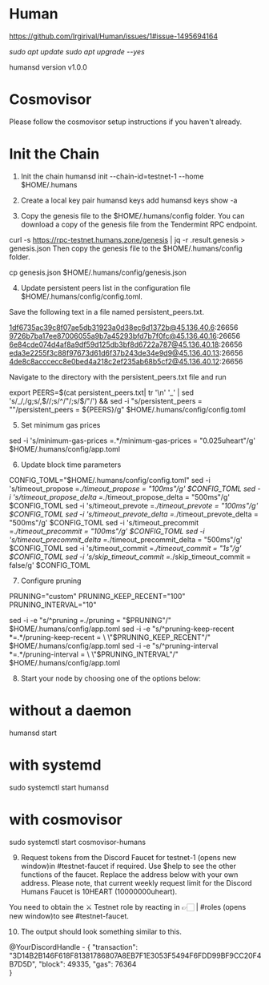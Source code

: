 # Human

https://github.com/Irgirival/Human/issues/1#issue-1495694164

*sudo apt update
sudo apt upgrade --yes*

humansd version
v1.0.0


# Cosmovisor

Please follow the cosmovisor setup instructions if you haven't already.

# Init the Chain

1. Init the chain
humansd init <moniker-name> --chain-id=testnet-1 --home $HOME/.humans

2. Create a local key pair
humansd keys add <key-name>
humansd keys show <key-name> -a

3. Copy the genesis file to the $HOME/.humans/config folder.
   You can download a copy of the genesis file from the Tendermint RPC endpoint.
   
 curl -s https://rpc-testnet.humans.zone/genesis | jq -r .result.genesis > genesis.json
Then copy the genesis file to the $HOME/.humans/config folder.

cp genesis.json $HOME/.humans/config/genesis.json

4. Update persistent peers list in the configuration file 
$HOME/.humans/config/config.toml.

Save the following text in a file named persistent_peers.txt.

1df6735ac39c8f07ae5db31923a0d38ec6d1372b@45.136.40.6:26656
9726b7ba17ee87006055a9b7a45293bfd7b7f0fc@45.136.40.16:26656
6e84cde074d4af8a9df59d125db3bf8d6722a787@45.136.40.18:26656
eda3e2255f3c88f97673d61d6f37b243de34e9d9@45.136.40.13:26656
4de8c8acccecc8e0bed4a218c2ef235ab68b5cf2@45.136.40.12:26656

Navigate to the directory with the persistent_peers.txt file and run

export PEERS=$(cat persistent_peers.txt| tr '\n' '_' | sed 's/_/,/g;s/,$//;s/^/"/;s/$/"/') && sed -i "s/persistent_peers = \"\"/persistent_peers = ${PEERS}/g" $HOME/.humans/config/config.toml

5. Set minimum gas prices

sed -i 's/minimum-gas-prices =.*/minimum-gas-prices = "0.025uheart"/g' $HOME/.humans/config/app.toml

6. Update block time parameters

CONFIG_TOML="$HOME/.humans/config/config.toml"
 sed -i 's/timeout_propose =.*/timeout_propose = "100ms"/g' $CONFIG_TOML
 sed -i 's/timeout_propose_delta =.*/timeout_propose_delta = "500ms"/g' $CONFIG_TOML
 sed -i 's/timeout_prevote =.*/timeout_prevote = "100ms"/g' $CONFIG_TOML
 sed -i 's/timeout_prevote_delta =.*/timeout_prevote_delta = "500ms"/g' $CONFIG_TOML
 sed -i 's/timeout_precommit =.*/timeout_precommit = "100ms"/g' $CONFIG_TOML
 sed -i 's/timeout_precommit_delta =.*/timeout_precommit_delta = "500ms"/g' $CONFIG_TOML
 sed -i 's/timeout_commit =.*/timeout_commit = "1s"/g' $CONFIG_TOML
 sed -i 's/skip_timeout_commit =.*/skip_timeout_commit = false/g' $CONFIG_TOML

7. Configure pruning

PRUNING="custom"
PRUNING_KEEP_RECENT="100"
PRUNING_INTERVAL="10"

sed -i -e "s/^pruning *=.*/pruning = \"$PRUNING\"/" $HOME/.humans/config/app.toml
sed -i -e "s/^pruning-keep-recent *=.*/pruning-keep-recent = \
\"$PRUNING_KEEP_RECENT\"/" $HOME/.humans/config/app.toml
sed -i -e "s/^pruning-interval *=.*/pruning-interval = \
\"$PRUNING_INTERVAL\"/" $HOME/.humans/config/app.toml

8. Start your node by choosing one of the options below:

# without a daemon
humansd start

# with systemd
sudo systemctl start humansd

# with cosmovisor
sudo systemctl start cosmovisor-humans

9. Request tokens from the Discord Faucet for testnet-1 (opens new window)in #testnet-faucet if required. Use $help to see the other functions of the faucet. Replace the address below with your own address. Please note, that current weekly request limit for the Discord Humans Faucet is 10HEART (10000000uheart).
 
  You need to obtain the ⚔️ Testnet role by reacting in 👉🏻 | #roles (opens new window)to see #testnet-faucet.
  
10. The output should look something similar to this.
  
  @YourDiscordHandle - {
"transaction": "3D14B2B146F618F81381786807A8EB7F1E3053F5494F6FDD99BF9CC20F4B7D5D",
"block": 49335,
"gas": 76364    
}
